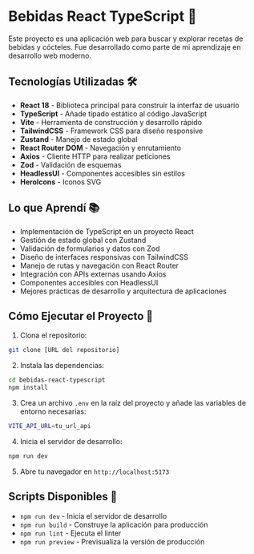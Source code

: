 # Bebidas React TypeScript 🍹

Este proyecto es una aplicación web para buscar y explorar recetas de bebidas y cócteles. Fue desarrollado como parte de mi aprendizaje en desarrollo web moderno.

## Tecnologías Utilizadas 🛠️

- **React 18** - Biblioteca principal para construir la interfaz de usuario
- **TypeScript** - Añade tipado estático al código JavaScript
- **Vite** - Herramienta de construcción y desarrollo rápido
- **TailwindCSS** - Framework CSS para diseño responsive
- **Zustand** - Manejo de estado global
- **React Router DOM** - Navegación y enrutamiento
- **Axios** - Cliente HTTP para realizar peticiones
- **Zod** - Validación de esquemas
- **HeadlessUI** - Componentes accesibles sin estilos
- **HeroIcons** - Iconos SVG

## Lo que Aprendí 📚

- Implementación de TypeScript en un proyecto React
- Gestión de estado global con Zustand
- Validación de formularios y datos con Zod
- Diseño de interfaces responsivas con TailwindCSS
- Manejo de rutas y navegación con React Router
- Integración con APIs externas usando Axios
- Componentes accesibles con HeadlessUI
- Mejores prácticas de desarrollo y arquitectura de aplicaciones

## Cómo Ejecutar el Proyecto 🚀

1. Clona el repositorio:
```bash
git clone [URL del repositorio]
```
2. Instala las dependencias:
```bash
cd bebidas-react-typescript
npm install
```
3. Crea un archivo `.env` en la raíz del proyecto y añade las variables de entorno necesarias:
```bash
VITE_API_URL=tu_url_api
```


4. Inicia el servidor de desarrollo:
```bash
npm run dev
```


5. Abre tu navegador en `http://localhost:5173`

## Scripts Disponibles 📝

- `npm run dev` - Inicia el servidor de desarrollo
- `npm run build` - Construye la aplicación para producción
- `npm run lint` - Ejecuta el linter
- `npm run preview` - Previsualiza la versión de producción
